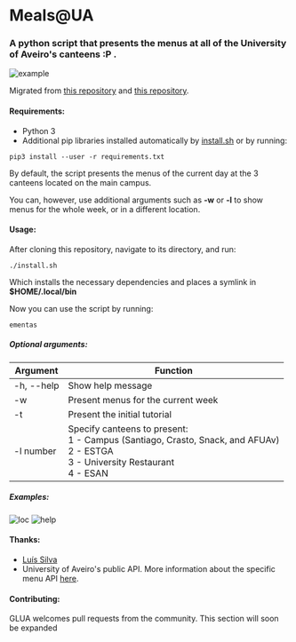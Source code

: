 # Meals@UA

### A python script that presents the menus at all of the University of Aveiro's canteens :P .

![example](https://i.imgur.com/B0glhF6.png)

Migrated from [this repository](https://github.com/RodrigoRosmaninho/ementas-ua) and [this repository](https://github.com/tuxPT/ua-meals-script).
#### Requirements:

- Python 3
- Additional pip libraries installed automatically by [install.sh](https://github.com/GLUA-UA/meals-ua/blob/master/install.sh) or by running:
```
pip3 install --user -r requirements.txt
```

By default, the script presents the menus of the current day at the 3 canteens located on the main campus.

You can, however, use additional arguments such as **-w** or **-l** to show menus for the whole week, or in a different location.

#### Usage:

After cloning this repository, navigate to its directory, and run:
```
./install.sh
```
Which installs the necessary dependencies and places a symlink in **$HOME/.local/bin**

Now you can use the script by running:

```
ementas
```

##### Optional arguments:
                  
| Argument    | Function                           |
| ----------- | ---------------------------------- |
| -h, --help  | Show help message                  |
| -w          | Present menus for the current week |
| -t          | Present the initial tutorial       |
| -l number   | Specify canteens to present:<br>1 - Campus (Santiago, Crasto, Snack, and AFUAv)<br>2 - ESTGA<br>3 - University Restaurant<br>4 - ESAN |

           

##### Examples:
![loc](https://i.imgur.com/CVeWxIE.gif)
![help](https://i.imgur.com/7nbEmkl.gif)

#### Thanks:
- [Luís Silva](https://github.com/LudeeD)
- University of Aveiro's public API. More information about the specific menu API [here](http://api.web.ua.pt/en/services/universidade_de_aveiro/ementas).


#### Contributing:
GLUA welcomes pull requests from the community.
This section will soon be expanded
